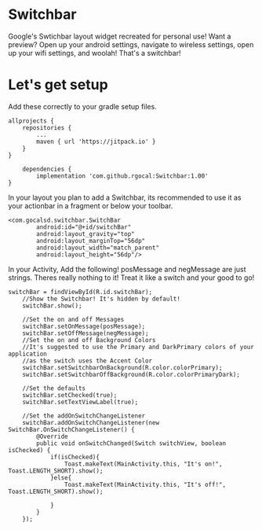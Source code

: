 # Switchbar
Google's Swtichbar layout widget recreated for personal use! Want a preview? Open up your android settings, navigate to wireless settings, open up your wifi settings, and woolah! That's a switchbar!

# Let's get setup
Add these correctly to your gradle setup files.

    allprojects {
		repositories {
			...
			maven { url 'https://jitpack.io' }
		}
	}

    	dependencies {
	        implementation 'com.github.rgocal:Switchbar:1.00'
	}

In your layout you plan to add a Switchbar, its recommended to use it as your actionbar in a fragment or below your toolbar.

    <com.gocalsd.switchbar.SwitchBar
            android:id="@+id/switchBar"
            android:layout_gravity="top"
            android:layout_marginTop="56dp"
            android:layout_width="match_parent"
            android:layout_height="56dp"/>
            
In your Activity, Add the following! posMessage and negMessage are just strings. Theres really nothing to it! Treat it like a switch and your good to go!

    switchBar = findViewById(R.id.switchBar);
        //Show the Switchbar! It's hidden by default!
        switchBar.show();

        //Set the on and off Messages
        switchBar.setOnMessage(posMessage);
        switchBar.setOffMessage(negMessage);
        //Set the on and off Background Colors
        //It's suggested to use the Primary and DarkPrimary colors of your application
        //as the switch uses the Accent Color
        switchBar.setSwitchbarOnBackground(R.color.colorPrimary);
        switchBar.setSwitchbarOffBackground(R.color.colorPrimaryDark);

        //Set the defaults
        switchBar.setChecked(true);
        switchBar.setTextViewLabel(true);

        //Set the addOnSwitchChangeListener
        switchBar.addOnSwitchChangeListener(new SwitchBar.OnSwitchChangeListener() {
            @Override
            public void onSwitchChanged(Switch switchView, boolean isChecked) {
                if(isChecked){
                    Toast.makeText(MainActivity.this, "It's on!", Toast.LENGTH_SHORT).show();
                }else{
                    Toast.makeText(MainActivity.this, "It's off!", Toast.LENGTH_SHORT).show();

                }
            }
        });
